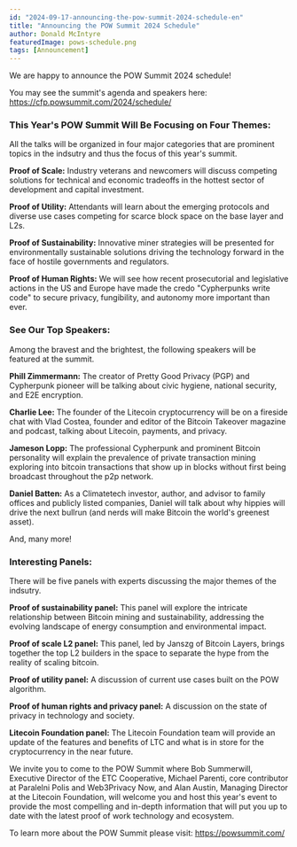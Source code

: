 ```yaml
---
id: "2024-09-17-announcing-the-pow-summit-2024-schedule-en"
title: "Announcing the POW Summit 2024 Schedule"
author: Donald McIntyre
featuredImage: pows-schedule.png
tags: [Announcement]
---
```


We are happy to announce the POW Summit 2024 schedule!

You may see the summit's agenda and speakers here: https://cfp.powsummit.com/2024/schedule/

### This Year's POW Summit Will Be Focusing on Four Themes:

All the talks will be organized in four major categories that are prominent topics in the indsutry and thus the focus of this year's summit.

**Proof of Scale:** Industry veterans and newcomers will discuss competing solutions for technical and economic tradeoffs in the hottest sector of development and capital investment.

**Proof of Utility:** Attendants will learn about the emerging protocols and diverse use cases competing for scarce block space on the base layer and L2s.

**Proof of Sustainability:** Innovative miner strategies will be presented for environmentally sustainable solutions driving the technology forward in the face of hostile governments and regulators.

**Proof of Human Rights:** We will see how recent prosecutorial and legislative actions in the US and Europe have made the credo "Cypherpunks write code" to secure privacy, fungibility, and autonomy more important than ever.

### See Our Top Speakers:

Among the bravest and the brightest, the following speakers will be featured at the summit.

**Phill Zimmermann:** The creator of Pretty Good Privacy (PGP) and Cypherpunk pioneer will be talking about civic hygiene, national security, and E2E encryption.

**Charlie Lee:** The founder of the Litecoin cryptocurrency will be on a fireside chat with Vlad Costea, founder and editor of the Bitcoin Takeover magazine and podcast, talking about Litecoin, payments, and privacy.

**Jameson Lopp:** The professional Cypherpunk and prominent Bitcoin personality will explain the prevalence of private transaction mining exploring into bitcoin transactions that show up in blocks without first being broadcast throughout the p2p network.

**Daniel Batten:** As a Climatetech investor, author, and advisor to family offices and publicly listed companies, Daniel will talk about why hippies will drive the next bullrun (and nerds will make Bitcoin the world's greenest asset).

And, many more!

### Interesting Panels:

There will be five panels with experts discussing the major themes of the indsutry.

**Proof of sustainability panel:** This panel will explore the intricate relationship between Bitcoin mining and sustainability, addressing the evolving landscape of energy consumption and environmental impact.

**Proof of scale L2 panel:** This panel, led by Janszg of Bitcoin Layers, brings together the top L2 builders in the space to separate the hype from the reality of scaling bitcoin.

**Proof of utility panel:** A discussion of current use cases built on the POW algorithm.

**Proof of human rights and privacy panel:** A discussion on the state of privacy in technology and society.

**Litecoin Foundation panel:** The Litecoin Foundation team will provide an update of the features and benefits of LTC and what is in store for the cryptocurrency in the near future.

We invite you to come to the POW Summit where Bob Summerwill, Executive Director of the ETC Cooperative, Michael Parenti, core contributor at Paralelni Polis and Web3Privacy Now, and Alan Austin, Managing Director at the Litecoin Foundation, will welcome you and host this year's event to provide the most compelling and in-depth information that will put you up to date with the latest proof of work technology and ecosystem.

To learn more about the POW Summit please visit: https://powsummit.com/
